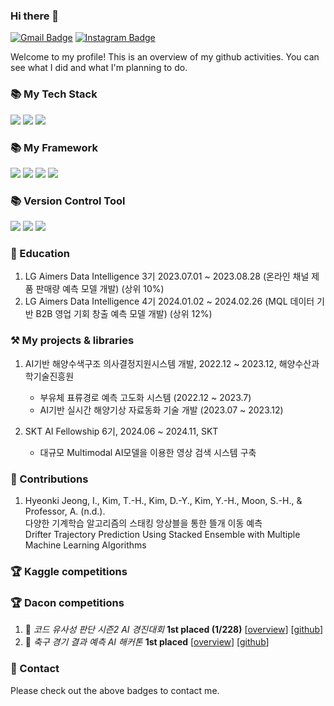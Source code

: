 ### Hi there 👋

[![Gmail Badge](https://img.shields.io/badge/Gmail-d14836?style=flat-square&logo=Gmail&logoColor=white&link=mailto:gusrl12101210@gmail.com)](mailto:gusrl12101210@gmail.com)
[![Instagram Badge](https://img.shields.io/badge/Instagram-E4405F?style=flat-square&logo=Instagram&logoColor=white&link=https://www.instagram.com/affjljoo3581)](https://www.instagram.com/hyeon__kki/)

Welcome to my profile! This is an overview of my github activities. You can see what I did and what I'm planning to do.

### 📚 My Tech Stack
  <img src="https://img.shields.io/badge/python-3776AB?style=for-the-badge&logo=python&logoColor=white"> <img src="https://img.shields.io/badge/Jupyter-F37626?style=for-the-badge&logo=Jupyter&logoColor=white"> <img src="https://img.shields.io/badge/c++-00599C?style=for-the-badge&logo=c%2B%2B&logoColor=white">  

### 📚 My Framework
<img src="https://img.shields.io/badge/TensorFlow-FF6F00?style=for-the-badge&logo=TensorFlow&logoColor=white"> <img src="https://img.shields.io/badge/PyTorch-EE4C2C?style=for-the-badge&logo=PyTorch&logoColor=white"> <img src="https://img.shields.io/badge/Keras-D00000?style=for-the-badge&logo=Keras&logoColor=white"> <img src="https://img.shields.io/badge/scikit learn-F7931E?style=for-the-badge&logo=scikit-learn&logoColor=white">

### 📚 Version Control Tool
<img src="https://img.shields.io/badge/github-181717?style=for-the-badge&logo=github&logoColor=white"> <img src="https://img.shields.io/badge/git-F05032?style=for-the-badge&logo=git&logoColor=white"> <img src="https://img.shields.io/badge/Docker-2496ED?style=for-the-badge&logo=Docker&logoColor=white"/> 

### 📝 Education 
1. LG Aimers Data Intelligence 3기 2023.07.01 ~ 2023.08.28 (온라인 채널 제품 판매량 예측 모델 개발) (상위 10%)<br/>
2. LG Aimers Data Intelligence 4기 2024.01.02 ~ 2024.02.26 (MQL 데이터 기반 B2B 영업 기회 창출 예측 모델 개발) (상위 12%)

### ⚒️ My projects & libraries
<!-- - 🤗 Transformers - Change DataCollatorForSeq2Seq to pad labels to a multiple of `pad_to_multiple_of` [[github](https://github.com/huggingface/transformers)] [[pr](https://github.com/huggingface/transformers/pull/13949)] -->

1. AI기반 해양수색구조 의사결정지원시스템 개발, 2022.12 ~ 2023.12, 해양수산과학기술진흥원
   * 부유체 표류경로 예측 고도화 시스템 (2022.12 ~ 2023.7) <br/>
   * AI기반 실시간 해양기상 자료동화 기술 개발 (2023.07 ~ 2023.12)

2. SKT AI Fellowship 6기, 2024.06 ~ 2024.11, SKT
    * 대규모 Multimodal AI모델을 이용한 영상 검색 시스템 구축 

### 📝 Contributions

1. Hyeonki Jeong, I., Kim, T.-H., Kim, D.-Y., Kim, Y.-H., Moon, S.-H., & Professor, A. (n.d.). <br/>
   다양한 기계학습 알고리즘의 스태킹 앙상블을 통한 뜰개 이동 예측 <br/>
   Drifter Trajectory Prediction Using Stacked Ensemble with Multiple Machine Learning Algorithms 


### 🏆 Kaggle competitions
<!-- Here is [my kaggle profile page](https://www.kaggle.com/affjljoo3581). Check out my detailed achievements on kaggle.-->
<!-- - 🎖️ *Google - American Sign Language Fingerspelling Recognition* - **solo gold medal & money prize (5/1315)** [[overview](https://www.kaggle.com/competitions/asl-fingerspelling/overview)] [[github](https://github.com/affjljoo3581/Google-American-Sign-Language-Fingerspelling-Recognition)] -->

### 🏆 Dacon competitions
<!-- Here is [my dacon profile page](https://dacon.io/myprofile/427699/home). Check out my detailed achievements on dacon.
- 🥇 *Samsung AI Challenge for Scientific Discovery* - **1st placed (1/220)**  -->

  1. 🥇 *코드 유사성 판단 시즌2 AI 경진대회* **1st placed (1/228)** [[overview](https://dacon.io/competitions/official/236228/overview/description)] [[github](https://github.com/GNOEYHEAT/CodeSim_cpp)]<br/>
  2. 🥇 *축구 경기 결과 예측 AI 해커톤* **1st placed** [[overview](https://dacon.io/competitions/official/236246/overview/description)] [[github](https://github.com/Hyeon-kki/DACON/tree/main/soccer)]<br/>

### 💬 Contact
Please check out the above badges to contact me.
